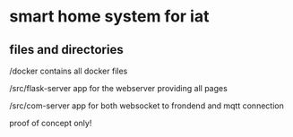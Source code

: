 # smart home system for iat

## files and directories

/docker contains all docker files

/src/flask-server app for the webserver providing all pages

/src/com-server app for both websocket to frondend and mqtt connection









proof of concept only!
